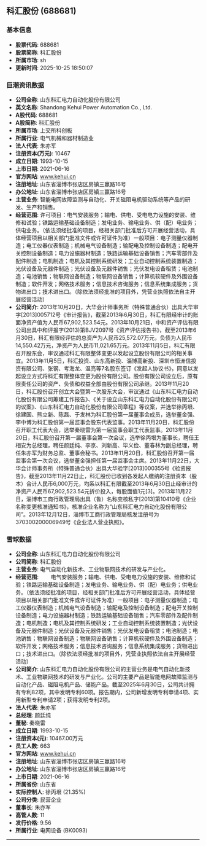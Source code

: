 ## 科汇股份 (688681)

### 基本信息

- **股票代码**: 688681
- **股票简称**: 科汇股份
- **所属市场**: sh
- **更新时间**: 2025-10-25 18:50:07

### 巨潮资讯数据

- **公司全称**: 山东科汇电力自动化股份有限公司
- **英文名称**: Shandong Kehui Power Automation Co., Ltd.
- **A股代码**: 688681
- **A股简称**: 科汇股份
- **所属市场**: 上交所科创板
- **所属行业**: 电气机械和器材制造业
- **法人代表**: 朱亦军
- **注册资本(万元)**: 10467
- **成立日期**: 1993-10-15
- **上市日期**: 2021-06-16
- **官方网站**: www.kehui.cn
- **注册地址**: 山东省淄博市张店区房镇三赢路16号
- **办公地址**: 山东省淄博市张店区房镇三赢路16号
- **主营业务**: 智能电网故障监测与自动化、开关磁阻电机驱动系统等产品的研发、生产和销售。
- **经营范围**: 许可项目：电气安装服务；输电、供电、受电电力设施的安装、维修和试验；铁路运输基础设备制造；发电业务、输电业务、供（配）电业务；供电业务。（依法须经批准的项目，经相关部门批准后方可开展经营活动，具体经营项目以相关部门批准文件或许可证件为准）一般项目：电子测量仪器制造；电工仪器仪表制造；机械电气设备制造；输配电及控制设备制造；配电开关控制设备制造；电力设施器材制造；铁路运输基础设备销售；汽车零部件及配件制造；电机制造；电机及其控制系统研发；工业自动控制系统装置制造；光伏设备及元器件制造；光伏设备及元器件销售；光伏发电设备租赁；电池制造；电池销售；物联网设备制造；物联网设备销售；计算机软硬件及外围设备制造；软件开发；网络技术服务；信息技术咨询服务；信息系统集成服务；货物进出口；技术进出口。（除依法须经批准的项目外，凭营业执照依法自主开展经营活动）
- **公司简介**: 2013年10月20日，大华会计师事务所（特殊普通合伙）出具大华审字[2013]005712号《审计报告》，截至2013年6月30日，科汇有限经审计的账面净资产值为人民币67,902,523.54元。2013年10月21日，中和资产评估有限公司出具中和评报字(2013)第BJV2097号《资产评估报告书》，截至2013年6月30日，科汇有限经评估的总资产为人民币25,572.07万元，负债为人民币14,550.42万元，净资产为人民币11,021.65万元。2013年11月5日，科汇有限召开股东会，审议通过科汇有限整体变更以发起设立股份有限公司的相关事宜。2013年11月5日，科汇投资、山东高新投、淄博高新投、深圳市恒洲信投资有限公司、张钢、考海龙、温亮等7名股东签订《发起人协议书》，同意以发起设立方式将科汇有限整体变更为股份有限公司。股份有限公司设立后，原有限责任公司的资产、负债和权益全部由股份有限公司承继。2013年11月20日，科汇股份召开创立大会暨第一次股东大会，审议通过《山东科汇电力自动化股份有限公司筹建工作报告》、《关于设立山东科汇电力自动化股份有限公司的议案》、《山东科汇电力自动化股份有限公司章程》等议案，并选举徐丙垠、徐建国、熊立新、陈磊、于发林为科汇股份第一届董事会成员，选举董金强、李中博为科汇股份第一届监事会股东代表监事。2013年11月20日，科汇股份召开职工代表大会，选举秦晓雷为第一届监事会职工代表监事。2013年11月20日，科汇股份召开第一届董事会第一次会议，选举徐丙垠为董事长，聘任王相安为总经理，聘任颜廷纯、李京、刘新高、毕义俭、董春林为副总经理，聘任朱亦军为财务总监、董事会秘书。2013年11月20日，科汇股份召开第一届监事会第一次会议，选举董金强担任第一届监事会主席。2013年11月22日，大华会计师事务所（特殊普通合伙）出具大华验字[2013]000355号《验资报告》，截至2013年11月22日止，科汇股份已收到各发起人缴纳的注册资本（股本）合计人民币6,000万元，均系以科汇有限截至2013年6月30日止经审计的净资产人民币67,902,523.54元折价投入，每股面值1元[3]。2013年11月22日，淄博市工商行政管理局出具（鲁）名称变核私字[2013]第10410号《企业名称变更核准通知书》，核准企业名称为“山东科汇电力自动化股份有限公司”。2013年12月12日，淄博市工商行政管理局核发注册号为370300200006949号《企业法人营业执照》。

### 雪球数据

- **公司全称**: 山东科汇电力自动化股份有限公司
- **公司简称**: 科汇股份
- **主营业务**: 电气自动化新技术、工业物联网技术的研发与产业化。
- **经营范围**: 　　电气安装服务；输电、供电、受电电力设施的安装、维修和试验；铁路运输基础设备制造；发电业务、输电业务、供（配）电业务；供电业务。（依法须经批准的项目，经相关部门批准后方可开展经营活动，具体经营项目以相关部门批准文件或许可证件为准）一般项目：电子测量仪器制造；电工仪器仪表制造；机械电气设备制造；输配电及控制设备制造；配电开关控制设备制造；电力设施器材制造；铁路运输基础设备销售；汽车零部件及配件制造；电机制造；电机及其控制系统研发；工业自动控制系统装置制造；光伏设备及元器件制造；光伏设备及元器件销售；光伏发电设备租赁；电池制造；电池销售；物联网设备制造；物联网设备销售；计算机软硬件及外围设备制造；软件开发；网络技术服务；信息技术咨询服务；信息系统集成服务；货物进出口；技术进出口。（除依法须经批准的项目外，凭营业执照依法自主开展经营活动）
- **公司简介**: 山东科汇电力自动化股份有限公司的主营业务是电气自动化新技术、工业物联网技术的研发与产业化。公司的主要产品是智能电网故障监测与自动化产品、磁阻电机产品、储能产品。截至2025年6月30日，公司共计拥有专利82项，其中发明专利60项。报告期内，公司新增发明专利申请4项、实用新型专利申请2项；获得发明专利2项。
- **法人代表**: 朱亦军
- **总经理**: 颜廷纯
- **董秘**: 秦晓雷
- **成立日期**: 1993-10-15
- **注册资本(元)**: 10467.00万元
- **员工人数**: 663
- **官方网站**: www.kehui.cn
- **注册地址**: 山东省淄博市张店区房镇三赢路16号
- **办公地址**: 山东省淄博市张店区房镇三赢路16号
- **上市日期**: 2021-06-16
- **所属省份**: 山东省
- **实际控制人**: 徐丙垠 (21.35%)
- **公司分类**: 民营企业
- **董事长**: 朱亦军
- **高管人数**: 11
- **发行价格**: 9.56
- **所属行业**: 电网设备 (BK0093)

---